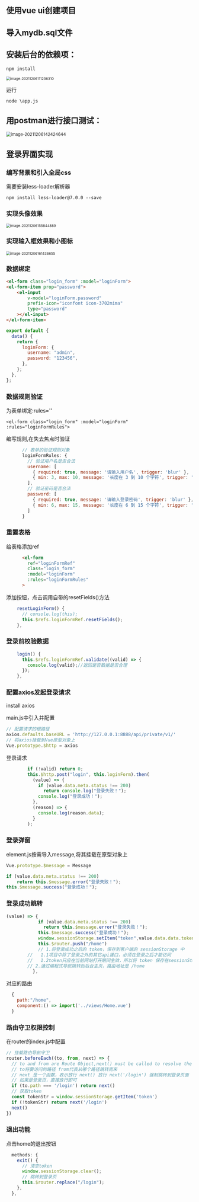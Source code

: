 ## 使用vue ui创建项目

## 导入mydb.sql文件

## 安装后台的依赖项：

```
npm install
```

<img src="%E7%AC%94%E8%AE%B0.assets/image-20211206111236310.png" alt="image-20211206111236310" style="zoom:67%;" />

运行

```
node \app.js
```

## 用postman进行接口测试：

<img src="%E7%AC%94%E8%AE%B0.assets/image-20211206142424644.png" alt="image-20211206142424644" style="zoom:80%;" />

## 登录界面实现

### 编写背景和引入全局css

需要安装less-loader解析器

```
npm install less-loader@7.0.0 --save
```

### 实现头像效果

<img src="%E7%AC%94%E8%AE%B0.assets/image-20211206155844889.png" alt="image-20211206155844889" style="zoom:67%;" />

### 实现输入框效果和小图标

<img src="%E7%AC%94%E8%AE%B0.assets/image-20211206161436655.png" alt="image-20211206161436655" style="zoom:67%;" />

### 数据绑定

```html
<el-form class="login_form" :model="loginForm">
<el-form-item prop="password">
    <el-input
        v-model="loginForm.password"
        prefix-icon="iconfont icon-3702mima"
        type="password"
    ></el-input>
</el-form-item>
```

```js
export default {
  data() {
    return {
      loginForm: {
        username: "admin",
        password: "123456",
      },
    };
  },
};
```

### 数据规则验证

为表单绑定:rules=''

```
<el-form class="login_form" :model="loginForm" :rules="loginFormRules">
```

编写规则,在失去焦点时验证

```js
      // 表单的验证规则对象
      loginFormRules: {
        // 验证用户名是否合法
        username: [
          { required: true, message: '请输入用户名', trigger: 'blur' },
          { min: 3, max: 10, message: '长度在 3 到 10 个字符', trigger: 'blur' }
        ],
        // 验证密码是否合法
        password: [
          { required: true, message: '请输入登录密码', trigger: 'blur' },
          { min: 6, max: 15, message: '长度在 6 到 15 个字符', trigger: 'blur' }
        ]
      }
```

### 重置表格

给表格添加ref

```html
      <el-form
        ref="loginFormRef"
        class="login_form"
        :model="loginForm"
        :rules="loginFormRules"
      >
```

添加按钮，点击调用自带的resetFields()方法

```js
    resetLoginForm() {
      // console.log(this);
      this.$refs.loginFormRef.resetFields();
    },
```

### 登录前校验数据

```js
    login() {
      this.$refs.loginFormRef.validate((valid) => {
        console.log(valid);//返回是否数据是否合理
      });
    },
```

### 配置axios发起登录请求

install axios

main.js中引入并配置

```js
// 配置请求的根路径
axios.defaults.baseURL = 'http://127.0.0.1:8888/api/private/v1/'
// 将axios挂载到Vue原型对象上
Vue.prototype.$http = axios
```

登录请求

```js
        if (!valid) return 0;
        this.$http.post("login", this.loginForm).then(
          (value) => {
            if (value.data.meta.status !== 200)
              return console.log("登录失败！");
            console.log("登录成功！");
          },
          (reason) => {
            console.log(reason.data);
          }
        );
```

### 登录弹窗

element.js按需导入message,将其挂载在原型对象上

```js
Vue.prototype.$message = Message
```

```js
if (value.data.meta.status !== 200)
    return this.$message.error("登录失败！");
this.$message.success("登录成功！");
```

### 登录成功跳转

```js
(value) => {
            if (value.data.meta.status !== 200)
              return this.$message.error("登录失败！");
            this.$message.success("登录成功！");
            window.sessionStorage.setItem("token",value.data.data.token)
            this.$router.push("/home")
            // 1.将登录成功之后的 token，保存到客户端的 sessionStorage 中
        //   1.1项目中除了登录之外的其它api接口，必须在登录之后才能访问
        //   1.2token只应在当前网站打开期间生效，所以将 token 保存在sessionStorage 中
        // 2.通过编程式导航跳转到后台主页，路由地址是 /home
          },
```

对应的路由

```js
  {
    path:"/home",
    component:() => import('../views/Home.vue')
  }
```

### 路由守卫权限控制

在router的index.js中配置

```js
// 挂载路由导航守卫
router.beforeEach((to, from, next) => {
  // to and from are Route Object,next() must be called to resolve the hook}
  // to将要访问的路径 from代表从哪个路径跳转而来
  // next 是一个函数，表示放行 next() 放行 next('/login') 强制跳转到登录页面
  // 如果是登录页，直接放行即可
  if (to.path === '/login') return next()
  // 获取token
  const tokenStr = window.sessionStorage.getItem('token')
  if (!tokenStr) return next('/login')
  next()
})
```

### 退出功能

点击home的退出按钮

```js
  methods: {
    exit() {
      // 清空token
      window.sessionStorage.clear();
      // 跳转到登录页
      this.$router.replace("/login");
    },
  },
```

